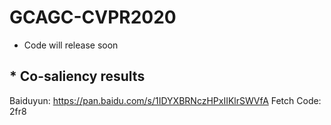 # GCAGC-CVPR2020
* Code will release soon
## * Co-saliency results
Baiduyun: https://pan.baidu.com/s/1IDYXBRNczHPxIIKlrSWVfA Fetch Code: 2fr8

